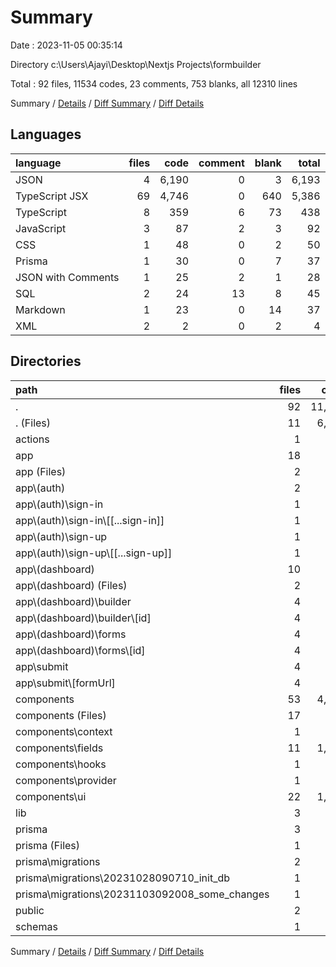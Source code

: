 # Summary

Date : 2023-11-05 00:35:14

Directory c:\\Users\\Ajayi\\Desktop\\Nextjs Projects\\formbuilder

Total : 92 files,  11534 codes, 23 comments, 753 blanks, all 12310 lines

Summary / [Details](details.md) / [Diff Summary](diff.md) / [Diff Details](diff-details.md)

## Languages
| language | files | code | comment | blank | total |
| :--- | ---: | ---: | ---: | ---: | ---: |
| JSON | 4 | 6,190 | 0 | 3 | 6,193 |
| TypeScript JSX | 69 | 4,746 | 0 | 640 | 5,386 |
| TypeScript | 8 | 359 | 6 | 73 | 438 |
| JavaScript | 3 | 87 | 2 | 3 | 92 |
| CSS | 1 | 48 | 0 | 2 | 50 |
| Prisma | 1 | 30 | 0 | 7 | 37 |
| JSON with Comments | 1 | 25 | 2 | 1 | 28 |
| SQL | 2 | 24 | 13 | 8 | 45 |
| Markdown | 1 | 23 | 0 | 14 | 37 |
| XML | 2 | 2 | 0 | 2 | 4 |

## Directories
| path | files | code | comment | blank | total |
| :--- | ---: | ---: | ---: | ---: | ---: |
| . | 92 | 11,534 | 23 | 753 | 12,310 |
| . (Files) | 11 | 6,349 | 7 | 26 | 6,382 |
| actions | 1 | 156 | 0 | 27 | 183 |
| app | 18 | 613 | 0 | 87 | 700 |
| app (Files) | 2 | 85 | 0 | 6 | 91 |
| app\\(auth) | 2 | 8 | 0 | 2 | 10 |
| app\\(auth)\\sign-in | 1 | 4 | 0 | 1 | 5 |
| app\\(auth)\\sign-in\\[[...sign-in]] | 1 | 4 | 0 | 1 | 5 |
| app\\(auth)\\sign-up | 1 | 4 | 0 | 1 | 5 |
| app\\(auth)\\sign-up\\[[...sign-up]] | 1 | 4 | 0 | 1 | 5 |
| app\\(dashboard) | 10 | 458 | 0 | 63 | 521 |
| app\\(dashboard) (Files) | 2 | 191 | 0 | 18 | 209 |
| app\\(dashboard)\\builder | 4 | 50 | 0 | 14 | 64 |
| app\\(dashboard)\\builder\\[id] | 4 | 50 | 0 | 14 | 64 |
| app\\(dashboard)\\forms | 4 | 217 | 0 | 31 | 248 |
| app\\(dashboard)\\forms\\[id] | 4 | 217 | 0 | 31 | 248 |
| app\\submit | 4 | 62 | 0 | 16 | 78 |
| app\\submit\\[formUrl] | 4 | 62 | 0 | 16 | 78 |
| components | 53 | 4,340 | 3 | 586 | 4,929 |
| components (Files) | 17 | 938 | 0 | 144 | 1,082 |
| components\\context | 1 | 48 | 0 | 12 | 60 |
| components\\fields | 11 | 1,968 | 0 | 215 | 2,183 |
| components\\hooks | 1 | 10 | 0 | 5 | 15 |
| components\\provider | 1 | 7 | 0 | 3 | 10 |
| components\\ui | 22 | 1,369 | 3 | 207 | 1,579 |
| lib | 3 | 14 | 0 | 7 | 21 |
| prisma | 3 | 54 | 13 | 15 | 82 |
| prisma (Files) | 1 | 30 | 0 | 7 | 37 |
| prisma\\migrations | 2 | 24 | 13 | 8 | 45 |
| prisma\\migrations\\20231028090710_init_db | 1 | 22 | 4 | 6 | 32 |
| prisma\\migrations\\20231103092008_some_changes | 1 | 2 | 9 | 2 | 13 |
| public | 2 | 2 | 0 | 2 | 4 |
| schemas | 1 | 6 | 0 | 3 | 9 |

Summary / [Details](details.md) / [Diff Summary](diff.md) / [Diff Details](diff-details.md)